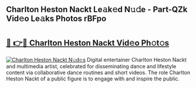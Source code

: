 ## Charlton Heston Nackt Le𝚊k𝚎d N𝚞𝚍e - Part-QZk Vid𝚎o Le𝚊ks Photos rBFpo

# <h2><a href="http://fb3j4pz.evod.top/?m=Charlton+Heston+Nackt">🔗 👉🔴 Charlton Heston Nackt Vid𝚎o Ph𝚘t𝚘s</a></h2>

[![Charlton Heston Nackt N𝚞d𝚎s](https://i.imgur.com/8V9OHl7.gif)](http://fb3j4pz.evod.top/?m=Charlton+Heston+Nackt)
Digital entertainer Charlton Heston Nackt and multimedia artist, celebrated for disseminating dance and lifestyle content via collaborative dance routines and short videos. The role Charlton Heston Nackt of a public figure is to engage with and inspire the public. 
